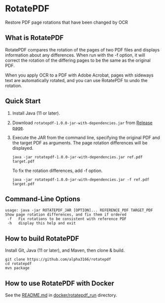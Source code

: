 # RotatePDF

Restore PDF page rotations that have been changed by OCR

## What is RotatePDF

RotatePDF compares the rotation of the pages of two PDF files and displays information about any differences. When run with the -f option, it will correct the rotation of the differing pages to be the same as the original PDF.

When you apply OCR to a PDF with Adobe Acrobat, pages with sideways text are automatically rotated, and you can use RotatePDF to undo the rotation.

## Quick Start

1. Install Java (11 or later).

2. Download `rotatepdf-1.0.0-jar-with-dependencies.jar` from [Release page](https://github.com/alpha3166/rotatepdf/releases).

3. Execute the JAR from the command line, specifying the original PDF and the target PDF as arguments. The page rotation differences will be displayed.

       java -jar rotatepdf-1.0.0-jar-with-dependencies.jar ref.pdf target.pdf

   To fix the rotation differences, add -f option.

       java -jar rotatepdf-1.0.0-jar-with-dependencies.jar -f ref.pdf target.pdf

## Command-Line Options

    usage: java -jar ROTATEPDF_JAR [OPTION]... REFERENCE_PDF TARGET_PDF
    Show page rotation differences, and fix them if ordered
     -f   Fix rotations to be consistent with reference PDF
     -h   display this help and exit

## How to build RotatePDF

Install Git, Java (11 or later), and Maven, then clone & build.

    git clone https://github.com/alpha3166/rotatepdf
    cd rotatepdf
    mvn package

## How to use RotatePDF with Docker

See the [README.md](docker/rotatepdf_run/README.md) in [docker/rotatepdf_run](docker/rotatepdf_run) directory.

